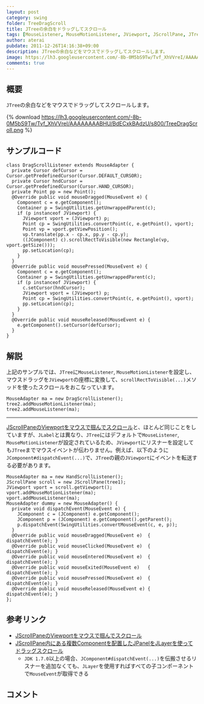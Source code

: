 ```yaml
---
layout: post
category: swing
folder: TreeDragScroll
title: JTreeの余白をドラッグしてスクロール
tags: [MouseListener, MouseMotionListener, JViewport, JScrollPane, JTree, JComponent]
author: aterai
pubdate: 2011-12-26T14:16:38+09:00
description: JTreeの余白などをマウスでドラッグしてスクロールします。
image: https://lh3.googleusercontent.com/-8b-0M5bS9Tw/Tvf_XhVVreI/AAAAAAAABHU/BdECxkBAdzU/s800/TreeDragScroll.png
comments: true
---
```

## 概要
`JTree`の余白などをマウスでドラッグしてスクロールします。

{% download https://lh3.googleusercontent.com/-8b-0M5bS9Tw/Tvf_XhVVreI/AAAAAAAABHU/BdECxkBAdzU/s800/TreeDragScroll.png %}

## サンプルコード
<pre class="prettyprint"><code>class DragScrollListener extends MouseAdapter {
  private Cursor defCursor = Cursor.getPredefinedCursor(Cursor.DEFAULT_CURSOR);
  private Cursor hndCursor = Cursor.getPredefinedCursor(Cursor.HAND_CURSOR);
  private Point pp = new Point();
  @Override public void mouseDragged(MouseEvent e) {
    Component c = e.getComponent();
    Container p = SwingUtilities.getUnwrappedParent(c);
    if (p instanceof JViewport) {
      JViewport vport = (JViewport) p;
      Point cp = SwingUtilities.convertPoint(c, e.getPoint(), vport);
      Point vp = vport.getViewPosition();
      vp.translate(pp.x - cp.x, pp.y - cp.y);
      ((JComponent) c).scrollRectToVisible(new Rectangle(vp, vport.getSize()));
      pp.setLocation(cp);
    }
  }
  @Override public void mousePressed(MouseEvent e) {
    Component c = e.getComponent();
    Container p = SwingUtilities.getUnwrappedParent(c);
    if (p instanceof JViewport) {
      c.setCursor(hndCursor);
      JViewport vport = (JViewport) p;
      Point cp = SwingUtilities.convertPoint(c, e.getPoint(), vport);
      pp.setLocation(cp);
    }
  }
  @Override public void mouseReleased(MouseEvent e) {
    e.getComponent().setCursor(defCursor);
  }
}
</code></pre>

## 解説
上記のサンプルでは、`JTree`に`MouseListener`, `MouseMotionListener`を設定し、マウスドラッグを`JViewport`の座標に変換して、`scrollRectToVisible(...)`メソッドを使ったスクロールをおこなっています。

<pre class="prettyprint"><code>MouseAdapter ma = new DragScrollListener();
tree2.addMouseMotionListener(ma);
tree2.addMouseListener(ma);
</code></pre>

- - - -
[JScrollPaneのViewportをマウスで掴んでスクロール](https://ateraimemo.com/Swing/HandScroll.html)と、ほとんど同じことをしていますが、`JLabel`とは異なり、`JTree`にはデフォルトで`MouseListener`, `MouseMotionListener`が設定されているため、`JViewport`にリスナーを設定しても`JTree`までマウスイベントが伝わりません。例えば、以下のように`JComponent#dispatchEvent(...)`で、`JTree`の親の`JViewport`にイベントを転送する必要があります。

<pre class="prettyprint"><code>MouseAdapter ma = new HandScrollListener();
JScrollPane scroll = new JScrollPane(tree1);
JViewport vport = scroll.getViewport();
vport.addMouseMotionListener(ma);
vport.addMouseListener(ma);
MouseAdapter dummy = new MouseAdapter() {
  private void dispatchEvent(MouseEvent e) {
    JComponent c = (JComponent) e.getComponent();
    JComponent p = (JComponent) e.getComponent().getParent();
    p.dispatchEvent(SwingUtilities.convertMouseEvent(c, e, p));
  }
  @Override public void mouseDragged(MouseEvent e)  { dispatchEvent(e); }
  @Override public void mouseClicked(MouseEvent e)  { dispatchEvent(e); }
  @Override public void mouseEntered(MouseEvent e)  { dispatchEvent(e); }
  @Override public void mouseExited(MouseEvent e)   { dispatchEvent(e); }
  @Override public void mousePressed(MouseEvent e)  { dispatchEvent(e); }
  @Override public void mouseReleased(MouseEvent e) { dispatchEvent(e); }
};
</code></pre>

## 参考リンク
- [JScrollPaneのViewportをマウスで掴んでスクロール](https://ateraimemo.com/Swing/HandScroll.html)
- [JScrollPane内にある複数Componentを配置したJPanelをJLayerを使ってドラッグスクロール](https://ateraimemo.com/Swing/DragScrollLayer.html)
    - `JDK 1.7.0`以上の場合、`JComponent#dispatchEvent(...)`を伝搬させるリスナーを追加なくても、`JLayer`を使用すればすべての子コンポーネントで`MouseEvent`が取得できる

<!-- dummy comment line for breaking list -->

## コメント
